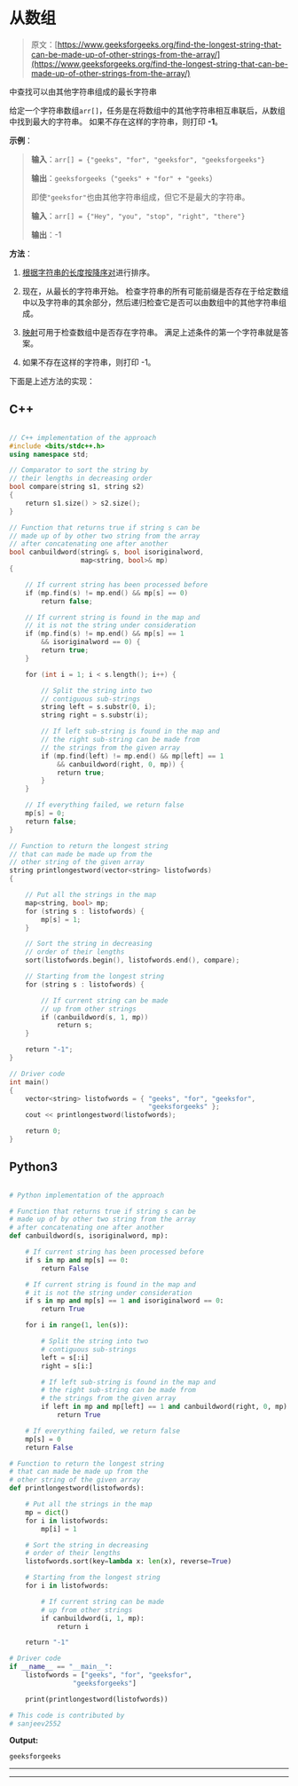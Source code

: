 # 从数组

> 原文：[https://www.geeksforgeeks.org/find-the-longest-string-that-can-be-made-up-of-other-strings-from-the-array/](https://www.geeksforgeeks.org/find-the-longest-string-that-can-be-made-up-of-other-strings-from-the-array/)

中查找可以由其他字符串组成的最长字符串

给定一个字符串数组`arr[]`，任务是在将数组中的其他字符串相互串联后，从数组中找到最大的字符串。 如果不存在这样的字符串，则打印 **-1**。

**示例**：

> **输入**：`arr[] = {"geeks", "for", "geeksfor", "geeksforgeeks"}`
>
> **输出**：`geeksforgeeks`（`"geeks" + "for" + "geeks`）
>
> 即使`"geeksfor"`也由其他字符串组成，但它不是最大的字符串。
> 
> **输入**：`arr[] = {"Hey", "you", "stop", "right", "there"}`
>
> **输出**：-1

**方法**：

1.  [根据字符串的长度按降序对](https://www.geeksforgeeks.org/sort-c-stl/)进行排序。

2.  现在，从最长的字符串开始。 检查字符串的所有可能前缀是否存在于给定数组中以及字符串的其余部分，然后递归检查它是否可以由数组中的其他字符串组成。

3.  [映射](http://www.geeksforgeeks.org/map-associative-containers-the-c-standard-template-library-stl/)可用于检查数组中是否存在字符串。 满足上述条件的第一个字符串就是答案。

4.  如果不存在这样的字符串，则打印 -1。

下面是上述方法的实现：

## C++

```cpp

// C++ implementation of the approach 
#include <bits/stdc++.h> 
using namespace std; 

// Comparator to sort the string by 
// their lengths in decreasing order 
bool compare(string s1, string s2) 
{ 
    return s1.size() > s2.size(); 
} 

// Function that returns true if string s can be 
// made up of by other two string from the array 
// after concatenating one after another 
bool canbuildword(string& s, bool isoriginalword, 
                  map<string, bool>& mp) 
{ 

    // If current string has been processed before 
    if (mp.find(s) != mp.end() && mp[s] == 0) 
        return false; 

    // If current string is found in the map and 
    // it is not the string under consideration 
    if (mp.find(s) != mp.end() && mp[s] == 1 
        && isoriginalword == 0) { 
        return true; 
    } 

    for (int i = 1; i < s.length(); i++) { 

        // Split the string into two 
        // contiguous sub-strings 
        string left = s.substr(0, i); 
        string right = s.substr(i); 

        // If left sub-string is found in the map and 
        // the right sub-string can be made from 
        // the strings from the given array 
        if (mp.find(left) != mp.end() && mp[left] == 1 
            && canbuildword(right, 0, mp)) { 
            return true; 
        } 
    } 

    // If everything failed, we return false 
    mp[s] = 0; 
    return false; 
} 

// Function to return the longest string 
// that can made be made up from the 
// other string of the given array 
string printlongestword(vector<string> listofwords) 
{ 

    // Put all the strings in the map 
    map<string, bool> mp; 
    for (string s : listofwords) { 
        mp[s] = 1; 
    } 

    // Sort the string in decreasing 
    // order of their lengths 
    sort(listofwords.begin(), listofwords.end(), compare); 

    // Starting from the longest string 
    for (string s : listofwords) { 

        // If current string can be made 
        // up from other strings 
        if (canbuildword(s, 1, mp)) 
            return s; 
    } 

    return "-1"; 
} 

// Driver code 
int main() 
{ 
    vector<string> listofwords = { "geeks", "for", "geeksfor", 
                                   "geeksforgeeks" }; 
    cout << printlongestword(listofwords); 

    return 0; 
} 

```

## Python3

```py

# Python implementation of the approach 

# Function that returns true if string s can be 
# made up of by other two string from the array 
# after concatenating one after another 
def canbuildword(s, isoriginalword, mp): 

    # If current string has been processed before 
    if s in mp and mp[s] == 0: 
        return False

    # If current string is found in the map and 
    # it is not the string under consideration 
    if s in mp and mp[s] == 1 and isoriginalword == 0: 
        return True

    for i in range(1, len(s)): 

        # Split the string into two 
        # contiguous sub-strings 
        left = s[:i] 
        right = s[i:] 

        # If left sub-string is found in the map and 
        # the right sub-string can be made from 
        # the strings from the given array 
        if left in mp and mp[left] == 1 and canbuildword(right, 0, mp): 
            return True

    # If everything failed, we return false 
    mp[s] = 0
    return False

# Function to return the longest string 
# that can made be made up from the 
# other string of the given array 
def printlongestword(listofwords): 

    # Put all the strings in the map 
    mp = dict() 
    for i in listofwords: 
        mp[i] = 1

    # Sort the string in decreasing 
    # order of their lengths 
    listofwords.sort(key=lambda x: len(x), reverse=True) 

    # Starting from the longest string 
    for i in listofwords: 

        # If current string can be made 
        # up from other strings 
        if canbuildword(i, 1, mp): 
            return i 

    return "-1"

# Driver code 
if __name__ == "__main__": 
    listofwords = ["geeks", "for", "geeksfor", 
                "geeksforgeeks"] 

    print(printlongestword(listofwords)) 

# This code is contributed by 
# sanjeev2552 

```

**Output:**

```
geeksforgeeks

```



* * *

* * *




